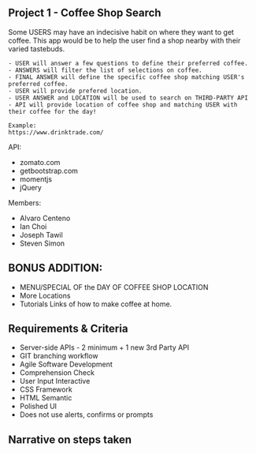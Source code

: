 ## Project 1 - Coffee Shop Search

Some USERS may have an indecisive habit on where they want to get coffee.
This app would be to help the user find a shop nearby with their varied tastebuds.

```
- USER will answer a few questions to define their preferred coffee.
- ANSWERS will filter the list of selections on coffee.
- FINAL ANSWER will define the specific coffee shop matching USER's preferred coffee.
- USER will provide prefered location.
- USER ANSWER and LOCATION will be used to search on THIRD-PARTY API
- API will provide location of coffee shop and matching USER with their coffee for the day!

Example:
https://www.drinktrade.com/
```

API:

- zomato.com
- getbootstrap.com
- momentjs
- jQuery

Members:

- Alvaro Centeno
- Ian Choi
- Joseph Tawil
- Steven Simon

## BONUS ADDITION:

- MENU/SPECIAL OF the DAY OF COFFEE SHOP LOCATION
- More Locations
- Tutorials Links of how to make coffee at home.

## Requirements & Criteria

- Server-side APIs - 2 minimum + 1 new 3rd Party API
- GIT branching workflow
- Agile Software Development
- Comprehension Check
- User Input Interactive
- CSS Framework
- HTML Semantic
- Polished UI
- Does not use alerts, confirms or prompts

## Narrative on steps taken
